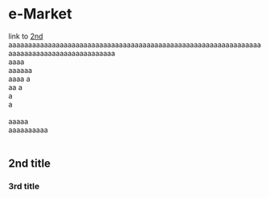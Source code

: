 # e-Market


link to [2nd](https://github.com/WebAhead8/e-Market/blob/main/README.md#2nd-title/)
aaaaaaaaaaaaaaaaaaaaaaaaaaaaaaaaaaaaaaaaaaaaaaaaaaaaaaaaaaaaaaaaaaaaaaaaaaaaaaaaaaaaaaaaaaa<br>
aaaa<br>
aaaaaa<br>
aaaa
a<br>
aa
a<br>
a<br>
a<br>
<br>
aaaaa<br>
aaaaaaaaaa<br>
<br>

## 2nd title 







### 3rd title

